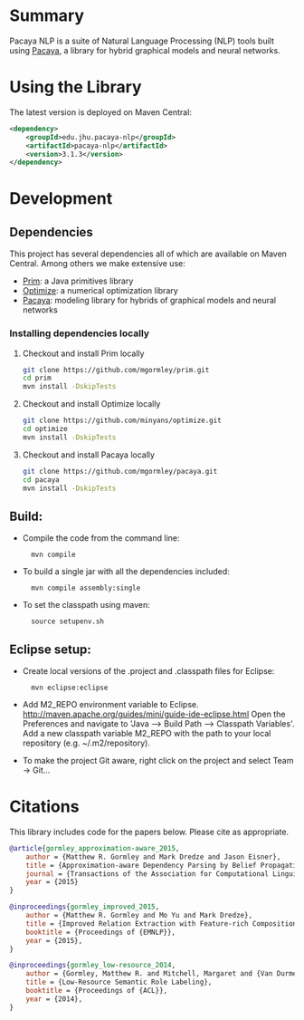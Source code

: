 # Summary

Pacaya NLP is a suite of Natural Language Processing (NLP) tools built using [Pacaya](https://github.com/mgormley/pacaya), a library for hybrid graphical models and neural networks.

# Using the Library

The latest version is deployed on Maven Central:

```xml
<dependency>
    <groupId>edu.jhu.pacaya-nlp</groupId>
    <artifactId>pacaya-nlp</artifactId>
    <version>3.1.3</version>
</dependency>
```

# Development

## Dependencies

This project has several dependencies all of which are available on Maven Central.
Among others we make extensive use:

* [Prim](https://github.com/mgormley/prim): a Java primitives library
* [Optimize](https://github.com/minyans/optimize): a numerical optimization library
* [Pacaya](https://github.com/mgormley/pacaya): modeling library for hybrids of graphical models and neural networks

### Installing dependencies locally

1. Checkout and install Prim locally

	```bash
   git clone https://github.com/mgormley/prim.git
	cd prim
	mvn install -DskipTests
	```	 

2. Checkout and install Optimize locally

	```bash
	git clone https://github.com/minyans/optimize.git
	cd optimize
	mvn install -DskipTests
	```

3. Checkout and install Pacaya locally

	```bash
	git clone https://github.com/mgormley/pacaya.git
	cd pacaya
	mvn install -DskipTests
	```
	
## Build:

* Compile the code from the command line:

        mvn compile

* To build a single jar with all the dependencies included:

        mvn compile assembly:single

* To set the classpath using maven:
	
	    source setupenv.sh

## Eclipse setup:

* Create local versions of the .project and .classpath files for Eclipse:

        mvn eclipse:eclipse

* Add M2\_REPO environment variable to
  Eclipse. http://maven.apache.org/guides/mini/guide-ide-eclipse.html
  Open the Preferences and navigate to 'Java --> Build Path -->
  Classpath Variables'. Add a new classpath variable M2\_REPO with the
  path to your local repository (e.g. ~/.m2/repository).

* To make the project Git aware, right click on the project and select Team -> Git... 


# Citations

This library includes code for the papers below. Please cite as appropriate.

```bibtex
@article{gormley_approximation-aware_2015,
    author = {Matthew R. Gormley and Mark Dredze and Jason Eisner},
    title = {Approximation-aware Dependency Parsing by Belief Propagation},
    journal = {Transactions of the Association for Computational Linguistics (TACL)},
    year = {2015}
}
```

```bibtex
@inproceedings{gormley_improved_2015,
    author = {Matthew R. Gormley and Mo Yu and Mark Dredze},
    title = {Improved Relation Extraction with Feature-rich Compositional Embedding Model},
    booktitle = {Proceedings of {EMNLP}},
    year = {2015},
}
```

```bibtex
@inproceedings{gormley_low-resource_2014,
    author = {Gormley, Matthew R. and Mitchell, Margaret and {Van Durme}, Benjamin and Dredze, Mark},
    title = {Low-Resource Semantic Role Labeling},
    booktitle = {Proceedings of {ACL}},
    year = {2014},
}
```

